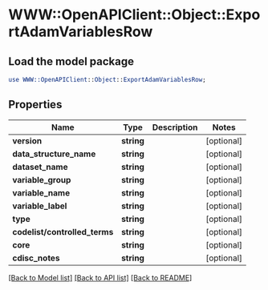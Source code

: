 # WWW::OpenAPIClient::Object::ExportAdamVariablesRow

## Load the model package
```perl
use WWW::OpenAPIClient::Object::ExportAdamVariablesRow;
```

## Properties
Name | Type | Description | Notes
------------ | ------------- | ------------- | -------------
**version** | **string** |  | [optional] 
**data_structure_name** | **string** |  | [optional] 
**dataset_name** | **string** |  | [optional] 
**variable_group** | **string** |  | [optional] 
**variable_name** | **string** |  | [optional] 
**variable_label** | **string** |  | [optional] 
**type** | **string** |  | [optional] 
**codelist/controlled_terms** | **string** |  | [optional] 
**core** | **string** |  | [optional] 
**cdisc_notes** | **string** |  | [optional] 

[[Back to Model list]](../README.md#documentation-for-models) [[Back to API list]](../README.md#documentation-for-api-endpoints) [[Back to README]](../README.md)


